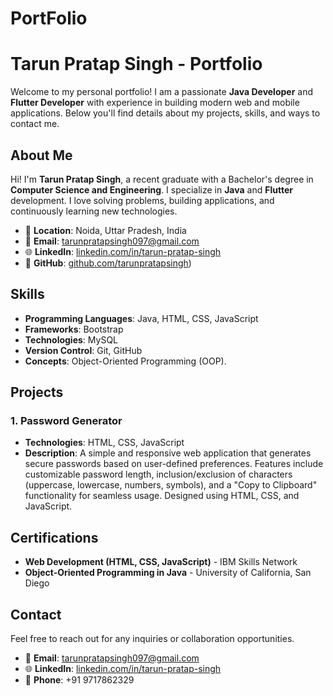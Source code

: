 # PortFolio
# Tarun Pratap Singh - Portfolio

Welcome to my personal portfolio! I am a passionate **Java Developer** and **Flutter Developer** with experience in building modern web and mobile applications. Below you'll find details about my projects, skills, and ways to contact me.

## About Me

Hi! I'm **Tarun Pratap Singh**, a recent graduate with a Bachelor's degree in **Computer Science and Engineering**. I specialize in **Java** and **Flutter** development. I love solving problems, building applications, and continuously learning new technologies.

- 📍 **Location**: Noida, Uttar Pradesh, India
- 📧 **Email**: [tarunpratapsingh097@gmail.com](mailto:tarunpratapsingh097@gmail.com)
- 🌐 **LinkedIn**: [linkedin.com/in/tarun-pratap-singh](https://www.linkedin.com/in/tarun-pratap-singh-941b91220/)
- 🚀 **GitHub**: [github.com/tarunpratapsingh](https://github.com/Tarun0009))

## Skills

- **Programming Languages**: Java, HTML, CSS, JavaScript
- **Frameworks**: Bootstrap
- **Technologies**: MySQL
- **Version Control**: Git, GitHub
- **Concepts**: Object-Oriented Programming (OOP).

## Projects
### 1. **Password Generator**
- **Technologies**: HTML, CSS, JavaScript
- **Description**: A simple and responsive web application that generates secure passwords based on user-defined preferences. Features include customizable password length, inclusion/exclusion of characters (uppercase, lowercase, numbers, symbols), and a "Copy to Clipboard" functionality for seamless usage. Designed using HTML, CSS, and JavaScript.

## Certifications

- **Web Development (HTML, CSS, JavaScript)** - IBM Skills Network
- **Object-Oriented Programming in Java** - University of California, San Diego

## Contact

Feel free to reach out for any inquiries or collaboration opportunities.

- 📧 **Email**: [tarunpratapsingh097@gmail.com](mailto:tarunpratapsingh097@gmail.com)
- 🌐 **LinkedIn**: [linkedin.com/in/tarun-pratap-singh](https://www.linkedin.com/in/tarun-pratap-singh-941b91220/)
- 📱 **Phone**: +91 9717862329


